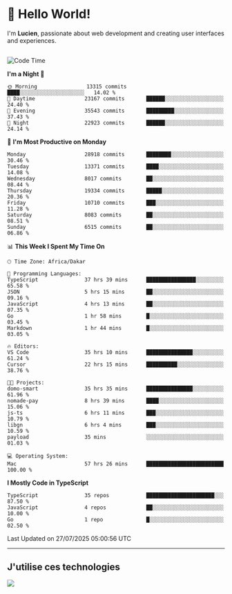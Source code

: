 # 👋 Hello World!

I'm **Lucien**, passionate about web development and creating user interfaces and experiences.

##

<!--START_SECTION:waka-->
![Code Time](http://img.shields.io/badge/Code%20Time-3%2C518%20hrs%2013%20mins-blue)

**I'm a Night 🦉** 

```text
🌞 Morning                13315 commits       ████░░░░░░░░░░░░░░░░░░░░░   14.02 % 
🌆 Daytime                23167 commits       ██████░░░░░░░░░░░░░░░░░░░   24.40 % 
🌃 Evening                35543 commits       █████████░░░░░░░░░░░░░░░░   37.43 % 
🌙 Night                  22923 commits       ██████░░░░░░░░░░░░░░░░░░░   24.14 % 
```
📅 **I'm Most Productive on Monday** 

```text
Monday                   28918 commits       ████████░░░░░░░░░░░░░░░░░   30.46 % 
Tuesday                  13371 commits       ████░░░░░░░░░░░░░░░░░░░░░   14.08 % 
Wednesday                8017 commits        ██░░░░░░░░░░░░░░░░░░░░░░░   08.44 % 
Thursday                 19334 commits       █████░░░░░░░░░░░░░░░░░░░░   20.36 % 
Friday                   10710 commits       ███░░░░░░░░░░░░░░░░░░░░░░   11.28 % 
Saturday                 8083 commits        ██░░░░░░░░░░░░░░░░░░░░░░░   08.51 % 
Sunday                   6515 commits        ██░░░░░░░░░░░░░░░░░░░░░░░   06.86 % 
```


📊 **This Week I Spent My Time On** 

```text
🕑︎ Time Zone: Africa/Dakar

💬 Programming Languages: 
TypeScript               37 hrs 39 mins      ████████████████░░░░░░░░░   65.58 % 
JSON                     5 hrs 15 mins       ██░░░░░░░░░░░░░░░░░░░░░░░   09.16 % 
JavaScript               4 hrs 13 mins       ██░░░░░░░░░░░░░░░░░░░░░░░   07.35 % 
Go                       1 hr 58 mins        █░░░░░░░░░░░░░░░░░░░░░░░░   03.45 % 
Markdown                 1 hr 44 mins        █░░░░░░░░░░░░░░░░░░░░░░░░   03.05 % 

🔥 Editors: 
VS Code                  35 hrs 10 mins      ███████████████░░░░░░░░░░   61.24 % 
Cursor                   22 hrs 15 mins      ██████████░░░░░░░░░░░░░░░   38.76 % 

🐱‍💻 Projects: 
domo-smart               35 hrs 35 mins      ███████████████░░░░░░░░░░   61.96 % 
nomade-pay               8 hrs 39 mins       ████░░░░░░░░░░░░░░░░░░░░░   15.06 % 
js-ts                    6 hrs 11 mins       ███░░░░░░░░░░░░░░░░░░░░░░   10.79 % 
libgn                    6 hrs 4 mins        ███░░░░░░░░░░░░░░░░░░░░░░   10.59 % 
payload                  35 mins             ░░░░░░░░░░░░░░░░░░░░░░░░░   01.03 % 

💻 Operating System: 
Mac                      57 hrs 26 mins      █████████████████████████   100.00 % 
```

**I Mostly Code in TypeScript** 

```text
TypeScript               35 repos            ██████████████████████░░░   87.50 % 
JavaScript               4 repos             ██░░░░░░░░░░░░░░░░░░░░░░░   10.00 % 
Go                       1 repo              █░░░░░░░░░░░░░░░░░░░░░░░░   02.50 % 
```




 Last Updated on 27/07/2025 05:00:56 UTC
<!--END_SECTION:waka-->
---

## J'utilise ces technologies

<p align="left">
  <a href="https://skillicons.dev">
    <img src="https://skillicons.dev/icons?i=ts,js,go,ruby,css,scss,tailwind,react,vite,nextjs,docker,figma,ableton" />
  </a>
</p>

